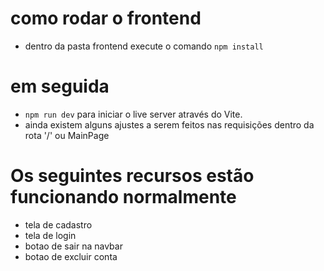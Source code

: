 # como rodar o frontend
- dentro da pasta frontend execute o comando `npm install`
# em seguida
- `npm run dev` para iniciar o live server através do Vite.
- ainda existem alguns ajustes a serem feitos nas requisições dentro da rota '/' ou MainPage
# Os seguintes recursos estão funcionando normalmente
- tela de cadastro
- tela de login
- botao de sair na navbar
- botao de excluir conta
